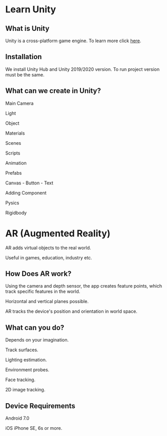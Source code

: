 # Learn Unity

## What is Unity

Unity is a cross-platform game engine. To learn more click [here](https://en.wikipedia.org/wiki/Unity_(game_engine)).


## Installation

We install Unity Hub and Unity 2019/2020 version. To run project version must be the same.

## What can we create in Unity?

Main Camera

Light

Object

Materials

Scenes

Scripts

Animation

Prefabs

Canvas - Button - Text 

Adding Component

Pysics

Rigidbody



# AR (Augmented Reality)

AR adds virtual objects to the real world.

Useful in games, education, industry etc.

## How Does AR work?

Using the camera and depth sensor, the app creates feature points, which track specific features in the world.

Horizontal and vertical planes possible.

AR tracks the device's position and orientation in world space.

## What can you do?

Depends on your imagination.

Track surfaces.

Lighting estimation.

Environment probes.

Face tracking.

2D image tracking.

## Device Requirements

Android 7.0

iOS iPhone SE, 6s or more. 







<!---
```bash
pip install foobar
```

## Usage

```python
import foobar

foobar.pluralize('word') # returns 'words'
foobar.pluralize('goose') # returns 'geese'
foobar.singularize('phenomena') # returns 'phenomenon'
```

-->
